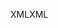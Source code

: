 <span data-ttu-id="23d12-101">XML</span><span class="sxs-lookup"><span data-stu-id="23d12-101">XML</span></span>